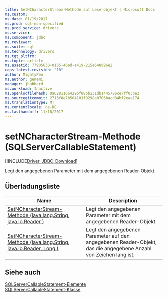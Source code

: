 ```yaml
---
title: SetNCharacterStream-Methode auf Leserobjekt | Microsoft Docs
ms.custom: 
ms.date: 01/19/2017
ms.prod: sql-non-specified
ms.prod_service: drivers
ms.service: 
ms.component: jdbc
ms.reviewer: 
ms.suite: sql
ms.technology: drivers
ms.tgt_pltfrm: 
ms.topic: article
ms.assetid: 77905630-0135-46ad-a419-215e648996e2
caps.latest.revision: "10"
author: MightyPen
ms.author: genemi
manager: jhubbard
ms.workload: Inactive
ms.openlocfilehash: 0a6281166429bf88bb131db1445786ce7ff03be3
ms.sourcegitcommit: 2713f8e7b504101f9298a0706bacd84bf2eaa174
ms.translationtype: MT
ms.contentlocale: de-DE
ms.lasthandoff: 11/18/2017
---
```

# <a name="setncharacterstream-method-sqlservercallablestatement"></a>setNCharacterStream-Methode (SQLServerCallableStatement)
[!INCLUDE[Driver_JDBC_Download](../../../includes/driver_jdbc_download.md)]

  Legt den angegebenen Parameter mit dem angegebenen Reader-Objekt.  
  
## <a name="overload-list"></a>Überladungsliste  
  
|Name|Description|  
|----------|-----------------|  
|[SetNCharacterStream-Methode &#40;java.lang.String, java.io.Reader &#41;](../../../connect/jdbc/reference/setncharacterstream-method-java-lang-string-java-io-reader.md)|Legt den angegebenen Parameter mit dem angegebenen Reader-Objekt.|  
|[SetNCharacterStream-Methode &#40;java.lang.String, java.io.Reader, Long &#41;](../../../connect/jdbc/reference/setncharacterstream-method-java-lang-string-java-io-reader-long.md)|Legt den angegebenen Parameter auf den angegebenen Reader-Objekt, das die angegebene Anzahl von Zeichen lang ist.|  
  
## <a name="see-also"></a>Siehe auch  
 [SQLServerCallableStatement-Elemente](../../../connect/jdbc/reference/sqlservercallablestatement-members.md)   
 [SQLServerCallableStatement-Klasse](../../../connect/jdbc/reference/sqlservercallablestatement-class.md)  
  
  

